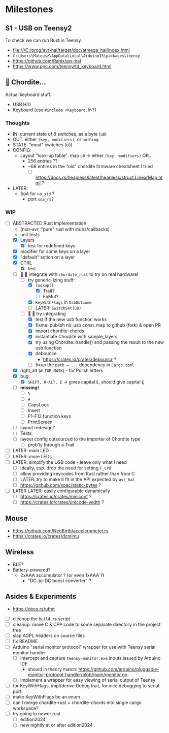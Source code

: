 # Milestones

## S1 - USB on Teensy2
To check we can run Rust in Teensy.
- <file:///C:/prog/avr-hal/target/doc/atmega_hal/index.html>
- `C:\Users\Mateusz\AppData\Local\Arduino15\packages\teensy`
- <https://github.com/Rahix/avr-hal>
- <https://www.pjrc.com/teensy/td_keyboard.html> 

## 🚀 Chordite…
Actual keyboard stuff.
- USB HID
- Keyboard (use `#include <Keyboard.h>`?)

### Thoughts
- IN: current state of 8 switches, as a byte (`u8`)
- OUT: either `(key, modifiers)`, or `nothing`
- STATE: "most" switches (`u8`)
- CONFIG:
    - Layout "look-up table": map `u8` -> either `(key, modifiers)` OR...
        - 256 entries ??
        - ~68 entires in the "old" chordite firmware cheatsheet I tried
            - [ ] <https://docs.rs/heapless/latest/heapless/struct.LinearMap.html> ?
- LATER:
    - SoA for `no_std` ?
        - port `soa_rs`? 

### WIP
- [ ] ABSTRACTED Rust implementation
    - (non-avr, "pure" rust with stubs/callbacks)
    - unit tests
    - [x] Layers
        - [x] test for redefined keys
    - [x] modifier for some keys on a layer
    - [x] "default" action on a layer
    - [x] CTRL
        - [x] test
    - [ ] 🔔 🚀 integrate with `chordite_rust` to try on real hardware!
        - [ ] try generic-izing stuff:
            - [x] `lookup()`
                - [x] Trait?
                - [ ] FnMut?
            - [x] `KeyWithFlags` in `UsbOutcome`
            - [ ] LATER: `SwitchSet(u8)`
        - [ ] 🔔 🚀 try integrating
            - [x] test if the new usb function works
            - [x] fixme: publish no_usb const_map to github (fork) & open PR
            - [x] import chordite-chords
            - [x] instantiate Chordite with sample_layers
            - [x] try using Chordite::handle() and passing the result to the new usb function
            - [x] debounce
                - <https://crates.io/crates/debouncr> ? 
            - [ ] fixup the `path = ...` dependency in `Cargo.toml`
    - [x] right_alt (`ALTGR_MASK`) - for Polish letters
    - [x] bug:
        - [x] `SHIFT, R-ALT, E` -> gives capital `E`, should give capital `Ę`
    - [ ] **missing!**
        - [ ] `%`
        - [ ] `#`
        - [ ] CapsLock
        - [ ] Insert
        - [ ] F1-F12 function keys
        - [ ] PrintScreen
    - [ ] layout redesign?
    - [ ] Tests
    - [ ] layout config outsourced to the importer of Chordite type
        - [ ] prob'ly through a Trait
- [ ] LATER: main LED
- [ ] LATER: more LEDs
- [ ] LATER: simplify the USB code - leave only what I need
    - [ ] ideally, esp. drop the need for setting `F_CPU`
    - [ ] allow providing keycodes from Rust rather than from C
    - [ ] LATER: try to make it fit in the API expected by `avr_hal`
    - [ ] <https://github.com/xoac/static-bytes> ?
- [ ] LATER LATER: easily configurable dynamically
    - [ ] <https://crates.io/crates/miniconf> ?
    - [ ] <https://crates.io/crates/unicode-width> ?

## Mouse
- <https://github.com/NeoBirth/accelerometer.rs>
- <https://crates.io/crates/dcmimu>

## Wireless
- BLE?
- Battery-powered?
    - 2xAAA accumulator ? (or even 1xAAA ?)
        - "DC-to-DC boost converter" ?
     
## Asides & Experiments
- <https://docs.rs/ufmt>
- [ ] cleanup the `build.rs` script
- [ ] cleanup: move C & CPP code to some separate directory in the project tree
- [ ] slap AGPL headers on source files
- [ ] fix README
- [ ] Arduino "serial monitor protocol" wrapper for use with Teensy serial monitor handler
    - [ ] intercept and capture `teensy-monitor.exe` inputs issued by Arduino IDE
        - should in theory match: <https://github.com/arduino/pluggable-monitor-protocol-handler/blob/main/monitor.go>
    - [ ] implement a wrapper for easy viewing of serial output of Teensy
- [ ] for KeyWithFlags, impl/derive Debug trait, for nice debugging to serial port
- [ ] make KeyWithFlags be an enum
- [ ] can I merge chordite-rust + chordite-chords into single cargo workspace?
- [ ] try going to newer rust
    - [ ] edition2024
    - [ ] new nightly at or after edition2024